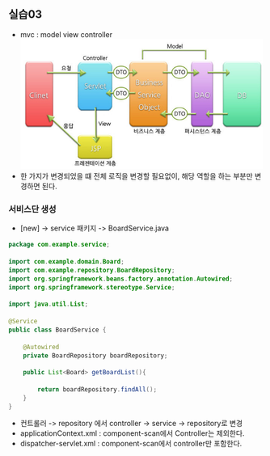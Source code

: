 ## 실습03
- mvc : model view controller
![mvcpattern](image/mvcpattern.jpeg "mvcpattern")
- 한 가지가 변경되었을 떄 전체 로직을 변경할 필요없이, 해당 역할을 하는 부분만 변경하면 된다.

### 서비스단 생성
- [new] -> service 패키지 -> BoardService.java


```java
package com.example.service;

import com.example.domain.Board;
import com.example.repository.BoardRepository;
import org.springframework.beans.factory.annotation.Autowired;
import org.springframework.stereotype.Service;

import java.util.List;

@Service
public class BoardService {

    @Autowired
    private BoardRepository boardRepository;

    public List<Board> getBoardList(){

        return boardRepository.findAll();
    }
}

```
- 컨트롤러 -> repository 에서 controller -> service -> repository로 변경
- applicationContext.xml : component-scan에서 Controller는 제외한다.
- dispatcher-servlet.xml : component-scan에서 controller만 포함한다.
